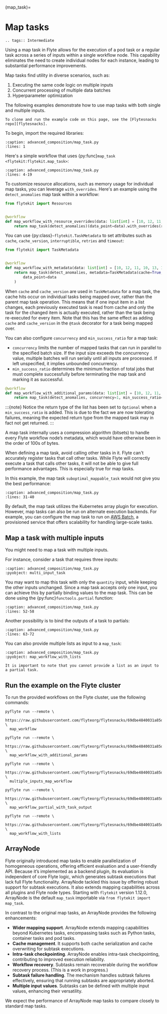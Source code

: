 (map_task)=

# Map tasks

```{eval-rst}
.. tags:: Intermediate
```

Using a map task in Flyte allows for the execution of a pod task or a regular task across a series of inputs within a single workflow node.
This capability eliminates the need to create individual nodes for each instance, leading to substantial performance improvements.

Map tasks find utility in diverse scenarios, such as:

1. Executing the same code logic on multiple inputs
2. Concurrent processing of multiple data batches
3. Hyperparameter optimization

The following examples demonstrate how to use map tasks with both single and multiple inputs.

```{note}
To clone and run the example code on this page, see the [Flytesnacks repo][flytesnacks].
```

To begin, import the required libraries:

```{rli} https://raw.githubusercontent.com/flyteorg/flytesnacks/69dbe4840031a85d79d9ded25f80397c6834752d/examples/advanced_composition/advanced_composition/map_task.py
:caption: advanced_composition/map_task.py
:lines: 1
```

Here's a simple workflow that uses {py:func}`map_task <flytekit:flytekit.map_task>`:

```{rli} https://raw.githubusercontent.com/flyteorg/flytesnacks/69dbe4840031a85d79d9ded25f80397c6834752d/examples/advanced_composition/advanced_composition/map_task.py
:caption: advanced_composition/map_task.py
:lines: 4-19
```

To customize resource allocations, such as memory usage for individual map tasks,
you can leverage `with_overrides`. Here's an example using the `detect_anomalies` map task within a workflow:

```python
from flytekit import Resources


@workflow
def map_workflow_with_resource_overrides(data: list[int] = [10, 12, 11, 10, 13, 12, 100, 11, 12, 10]) -> list[bool]:
    return map_task(detect_anomalies)(data_point=data).with_overrides(requests=Resources(mem="2Gi"))
```

You can use {py:class}`~flytekit.TaskMetadata` to set attributes such as `cache`, `cache_version`, `interruptible`, `retries` and `timeout`:
```python
from flytekit import TaskMetadata


@workflow
def map_workflow_with_metadata(data: list[int] = [10, 12, 11, 10, 13, 12, 100, 11, 12, 10]) -> list[bool]:
    return map_task(detect_anomalies, metadata=TaskMetadata(cache=True, cache_version="0.1", retries=1))(
        data_point=data
    )
```
When `cache` and `cache_version` are used in `TaskMetadata` for a map task, the cache hits occur on individual tasks being mapped over, rather than the parent map task operation. This means that if one input item in a list changes, each previously executed task is read from cache and only the task for the changed item is actually executed, rather than the task being re-executed for every item.  Note that this has the same effect as adding `cache` and `cache_version` in the `@task` decorator for a task being mapped over.

You can also configure `concurrency` and `min_success_ratio` for a map task:
- `concurrency` limits the number of mapped tasks that can run in parallel to the specified batch size.
If the input size exceeds the concurrency value, multiple batches will run serially until all inputs are processed. If left unspecified, it implies unbounded concurrency.
- `min_success_ratio` determines the minimum fraction of total jobs that must complete successfully before terminating the map task and marking it as successful.

```python
@workflow
def map_workflow_with_additional_params(data: list[int] = [10, 12, 11, 10, 13, 12, 100, 11, 12, 10]) -> list[typing.Optional[bool]]:
    return map_task(detect_anomalies, concurrency=1, min_success_ratio=0.75)(data_point=data)
```

:::{note}
Notice the return type of the list has been set to `Optional` when a `min_success_ratio` is added. This is due to the fact we are now tolerating failures, meaning the expected return type from the mapped task may in fact not get returned.
:::

A map task internally uses a compression algorithm (bitsets) to handle every Flyte workflow node’s metadata,
which would have otherwise been in the order of 100s of bytes.

When defining a map task, avoid calling other tasks in it. Flyte can't accurately register tasks that call other tasks. While Flyte will correctly execute a task that calls other tasks, it will not be able to give full performance advantages. This is especially true for map tasks.

In this example, the map task `suboptimal_mappable_task` would not give you the best performance:

```{rli} https://raw.githubusercontent.com/flyteorg/flytesnacks/69dbe4840031a85d79d9ded25f80397c6834752d/examples/advanced_composition/advanced_composition/map_task.py
:caption: advanced_composition/map_task.py
:lines: 31-40
```

By default, the map task utilizes the Kubernetes array plugin for execution.
However, map tasks can also be run on alternate execution backends.
For example, you can configure the map task to run on
[AWS Batch](https://docs.flyte.org/en/latest/deployment/plugin_setup/aws/batch.html#deployment-plugin-setup-aws-array), a provisioned service that offers scalability for handling large-scale tasks.

## Map a task with multiple inputs

You might need to map a task with multiple inputs.

For instance, consider a task that requires three inputs:

```{rli} https://raw.githubusercontent.com/flyteorg/flytesnacks/69dbe4840031a85d79d9ded25f80397c6834752d/examples/advanced_composition/advanced_composition/map_task.py
:caption: advanced_composition/map_task.py
:pyobject: multi_input_task
```

You may want to map this task with only the ``quantity`` input, while keeping the other inputs unchanged.
Since a map task accepts only one input, you can achieve this by partially binding values to the map task.
This can be done using the {py:func}`functools.partial` function:

```{rli} https://raw.githubusercontent.com/flyteorg/flytesnacks/69dbe4840031a85d79d9ded25f80397c6834752d/examples/advanced_composition/advanced_composition/map_task.py
:caption: advanced_composition/map_task.py
:lines: 52-58
```

Another possibility is to bind the outputs of a task to partials:

```{rli} https://raw.githubusercontent.com/flyteorg/flytesnacks/69dbe4840031a85d79d9ded25f80397c6834752d/examples/advanced_composition/advanced_composition/map_task.py
:caption: advanced_composition/map_task.py
:lines: 63-72
```

You can also provide multiple lists as input to a `map_task`:

```{rli} https://raw.githubusercontent.com/flyteorg/flytesnacks/69dbe4840031a85d79d9ded25f80397c6834752d/examples/advanced_composition/advanced_composition/map_task.py
:caption: advanced_composition/map_task.py
:pyobject: map_workflow_with_lists
```

```{note}
It is important to note that you cannot provide a list as an input to a partial task.
```

## Run the example on the Flyte cluster

To run the provided workflows on the Flyte cluster, use the following commands:

```
pyflyte run --remote \
  https://raw.githubusercontent.com/flyteorg/flytesnacks/69dbe4840031a85d79d9ded25f80397c6834752d/examples/advanced_composition/advanced_composition/map_task.py \
  map_workflow
```

```
pyflyte run --remote \
  https://raw.githubusercontent.com/flyteorg/flytesnacks/69dbe4840031a85d79d9ded25f80397c6834752d/examples/advanced_composition/advanced_composition/map_task.py \
  map_workflow_with_additional_params
```

```
pyflyte run --remote \
  https://raw.githubusercontent.com/flyteorg/flytesnacks/69dbe4840031a85d79d9ded25f80397c6834752d/examples/advanced_composition/advanced_composition/map_task.py \
  multiple_inputs_map_workflow
```

```
pyflyte run --remote \
  https://raw.githubusercontent.com/flyteorg/flytesnacks/69dbe4840031a85d79d9ded25f80397c6834752d/examples/advanced_composition/advanced_composition/map_task.py \
  map_workflow_partial_with_task_output
```

```
pyflyte run --remote \
  https://raw.githubusercontent.com/flyteorg/flytesnacks/69dbe4840031a85d79d9ded25f80397c6834752d/examples/advanced_composition/advanced_composition/map_task.py \
  map_workflow_with_lists
```

## ArrayNode

Flyte originally introduced map tasks to enable parallelization of homogeneous operations,
offering efficient evaluation and a user-friendly API. Because it’s implemented as a backend plugin,
its evaluation is independent of core Flyte logic, which generates subtask executions that lack full Flyte functionality.
ArrayNode tackled this issue by offering robust support for subtask executions.
It also extends mapping capabilities across all plugins and Flyte node types.
Starting with `flytekit` version 1.12.0, ArrayNode is the default `map_task` importable via `from flytekit import map_task`.

In contrast to the original map tasks, an ArrayNode provides the following enhancements:

- **Wider mapping support**. ArrayNode extends mapping capabilities beyond Kubernetes tasks, encompassing tasks such as Python tasks, container tasks and pod tasks.
- **Cache management**. It supports both cache serialization and cache overwriting for subtask executions.
- **Intra-task checkpointing**. ArrayNode enables intra-task checkpointing, contributing to improved execution reliability.
- **Workflow recovery**. Subtasks remain recoverable during the workflow recovery process. (This is a work in progress.)
- **Subtask failure handling**. The mechanism handles subtask failures effectively, ensuring that running subtasks are appropriately aborted.
- **Multiple input values**. Subtasks can be defined with multiple input values, enhancing their versatility.

We expect the performance of ArrayNode map tasks to compare closely to standard map tasks.

[flytesnacks]: https://github.com/flyteorg/flytesnacks/tree/master/examples/advanced_composition/
